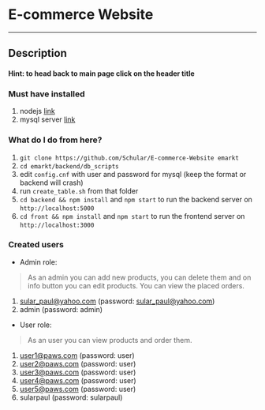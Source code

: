 # E-commerce Website
---
## Description
#### Hint: to head back to main page click on the header title

### Must have installed

1. nodejs [link](https://nodejs.org/en/)
2. mysql server [link](https://dev.mysql.com/downloads/mysql/)

### What do I do from here?

1. `git clone https://github.com/Schular/E-commerce-Website emarkt`
2. `cd emarkt/backend/db_scripts`
3. edit `config.cnf` with user and password for mysql (keep the format or backend will crash)
4. run `create_table.sh` from that folder
5. `cd backend && npm install` and `npm start` to run the backend server on `http://localhost:5000`
6. `cd front && npm install` and `npm start` to run the frontend server on `http://localhost:3000`

### Created users
* Admin role:
> As an admin you can add new products, you can delete them and on info button you can edit products.
> You can view the placed orders.
1. sular_paul@yahoo.com (password: sular_paul@yahoo.com)
2. admin (password: admin)

* User role:
> As an user you can view products and order them.
1. user1@paws.com (password: user)
2. user2@paws.com (password: user)
3. user3@paws.com (password: user)
4. user4@paws.com (password: user)
5. user5@paws.com (password: user)
6. sularpaul (password: sularpaul)
